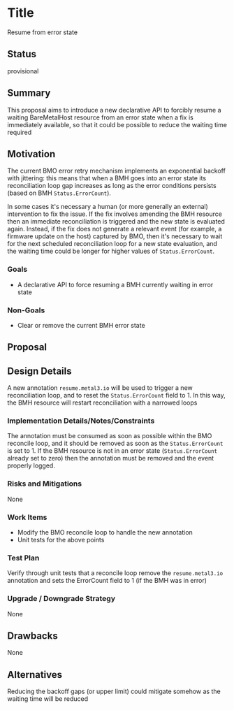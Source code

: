 <!--
 This work is licensed under a Creative Commons Attribution 3.0
 Unported License.

 http://creativecommons.org/licenses/by/3.0/legalcode
-->

# Title

Resume from error state

## Status

provisional

## Summary

This proposal aims to introduce a new declarative API
to forcibly resume a waiting BareMetalHost resource from an error state
when a fix is immediately available, so that it could be possible
to reduce the waiting time required

## Motivation

The current BMO error retry mechanism implements an
exponential backoff with jittering: this means that when a BMH
goes into an error state its reconciliation loop gap increases
as long as the error conditions persists (based on BMH `Status.ErrorCount`).

In some cases it's necessary a human (or more generally an external)
intervention to fix the issue. If the fix involves amending the
BMH resource then an immediate reconciliation is triggered and the
new state is evaluated again.
Instead, if the fix does not generate a relevant event (for example,
a firmware update on the host) captured by BMO, then it's necessary
to wait for the next scheduled reconciliation loop for a new
state evaluation, and the waiting time could be longer for higher
values of `Status.ErrorCount`.

### Goals

* A declarative API to force resuming a BMH currently waiting in error state

### Non-Goals

* Clear or remove the current BMH error state

## Proposal

## Design Details

A new annotation `resume.metal3.io` will be used to trigger a new
reconciliation loop, and to reset the `Status.ErrorCount` field to 1. In this
way, the BMH resource will restart reconciliation with a narrowed loops

### Implementation Details/Notes/Constraints

The annotation must be consumed as soon as possible within the BMO reconcile
loop, and it should be removed as soon as the `Status.ErrorCount` is set to 1.
If the BMH resource is not in an error state (`Status.ErrorCount` already
set to zero) then the annotation must be removed and the event properly logged.

### Risks and Mitigations

None

### Work Items

* Modify the BMO reconcile loop to handle the new annotation
* Unit tests for the above points

### Test Plan

Verify through unit tests that a reconcile loop remove the
`resume.metal3.io` annotation and sets the ErrorCount field to 1 (if the BMH
was in error)

### Upgrade / Downgrade Strategy

None

## Drawbacks

None

## Alternatives

Reducing the backoff gaps (or upper limit) could mitigate somehow as the
waiting time will be reduced

